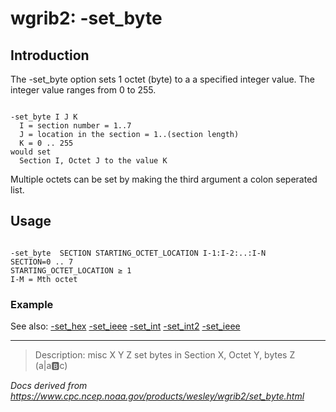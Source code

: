 # wgrib2: -set_byte

## Introduction

The -set_byte option sets 1 octet (byte) to a
a specified integer value. The integer value ranges from 0 to 255.

```

-set_byte I J K
  I = section number = 1..7
  J = location in the section = 1..(section length)
  K = 0 .. 255
would set
  Section I, Octet J to the value K

```

Multiple octets can be set by making the third argument a colon seperated list.

## Usage

```

-set_byte  SECTION STARTING_OCTET_LOCATION I-1:I-2:..:I-N
SECTION=0 .. 7
STARTING_OCTET_LOCATION ≥ 1
I-M = Mth octet

```

### Example

See also:
[-set_hex](set_hex.md)
[-set_ieee](set_ieee.md)
[-set_int](set_int.md)
[-set_int2](set_int2.md)
[-set_ieee](set_ieee.md)

---

> Description: misc X Y Z set bytes in Section X, Octet Y, bytes Z (a|a:b:c)

_Docs derived from <https://www.cpc.ncep.noaa.gov/products/wesley/wgrib2/set_byte.html>_
